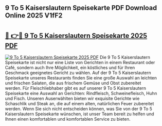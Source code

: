 ## 9 To 5 Kaiserslautern Speisekarte PDF Download Online 2025 V1fF2

# <h2><a href="http://gc9bkok.nevu.top/?p=9+To+5+Kaiserslautern+Speisekarte">🔗 👉🔴 9 To 5 Kaiserslautern Speisekarte 2025 PDF</a></h2>

[![9 To 5 Kaiserslautern Speisekarte 2025 PDF](https://i.imgur.com/dBaPXMq.png)](http://gc9bkok.nevu.top/?p=9+To+5+Kaiserslautern+Speisekarte)
Die 9 To 5 Kaiserslautern Speisekarte ist nicht nur eine Liste von Gerichten in einem Restaurant oder Café, sondern auch Ihre Möglichkeit, ein köstliches und für Ihren Geschmack geeignetes Gericht zu wählen. Auf der 9 To 5 Kaiserslautern Speisekarte unseres Restaurants finden Sie eine große Auswahl an leichten und frischen Salaten, die aus frischem Gemüse und Obst zubereitet werden. Für Fleischliebhaber gibt es auf unserer 9 To 5 Kaiserslautern Speisekarte eine Auswahl an Gerichten: Rindfleisch, Schweinefleisch, Huhn und Fisch. Unseren Auserwählten bieten wir exquisite Gerichte wie Schaschlik und Steak an, die auf einem alten, natürlichen Feuer zubereitet werden. Wenn Sie sich nicht entscheiden können, was Sie von der 9 To 5 Kaiserslautern Speisekarte wünschen, ist unser Team bereit zu helfen und Ihnen einen komfortablen und komfortablen Service zu bieten.
